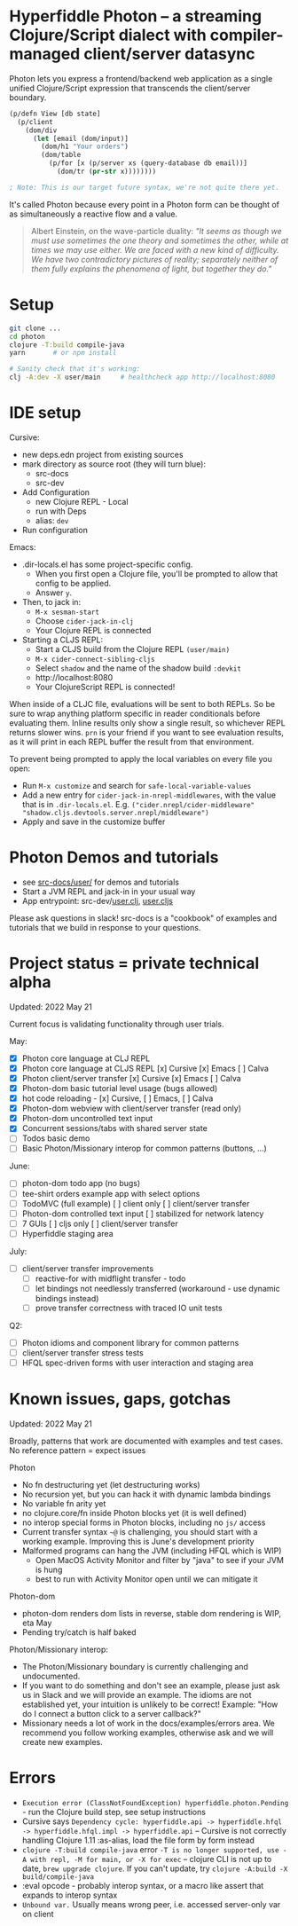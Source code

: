 # Hyperfiddle Photon – a streaming Clojure/Script dialect with compiler-managed client/server datasync

Photon lets you express a frontend/backend web application as a single unified Clojure/Script expression that transcends the client/server boundary.

```clojure
(p/defn View [db state]
  (p/client
    (dom/div
      (let [email (dom/input)]
        (dom/h1 "Your orders")
        (dom/table
          (p/for [x (p/server xs (query-database db email))]
            (dom/tr (pr-str x))))))))

; Note: This is our target future syntax, we're not quite there yet.
```

It's called Photon because every point in a Photon form can be thought of as simultaneously a reactive flow and a value.

> Albert Einstein, on the wave-particle duality: *"It seems as though we must use sometimes the one theory and sometimes the other, while at times we may use either. We are faced with a new kind of difficulty. We have two contradictory pictures of reality; separately neither of them fully explains the phenomena of light, but together they do."*

# Setup
```bash
git clone ...
cd photon
clojure -T:build compile-java
yarn       # or npm install

# Sanity check that it's working:
clj -A:dev -X user/main     # healthcheck app http://localhost:8080
```

# IDE setup
Cursive:
* new deps.edn project from existing sources
* mark directory as source root (they will turn blue):
  * src-docs
  * src-dev
* Add Configuration
  * new Clojure REPL - Local
  * run with Deps
  * alias: `dev`
* Run configuration

Emacs:

* .dir-locals.el has some project-specific config.
  * When you first open a Clojure file, you'll be prompted to allow that config to be applied. 
  * Answer `y`. 
* Then, to jack in:
  * `M-x sesman-start`
  * Choose `cider-jack-in-clj`
  * Your Clojure REPL is connected
* Starting a CLJS REPL:
  * Start a CLJS build from the Clojure REPL `(user/main)`
  * `M-x cider-connect-sibling-cljs`
  * Select `shadow` and the name of the shadow build `:devkit`
  * http://localhost:8080
  * Your ClojureScript REPL is connected!

When inside of a CLJC file, evaluations will be sent to both REPLs. So be sure to
wrap anything platform specific in reader conditionals before evaluating them.
Inline results only show a single result, so whichever REPL returns slower wins.
`prn` is your friend if you want to see evaluation results, as it will print in
each REPL buffer the result from that environment.

To prevent being prompted to apply the local variables on every file you open:
* Run `M-x customize` and search for `safe-local-variable-values`
* Add a new entry for `cider-jack-in-nrepl-middlewares`, with the value that is in `.dir-locals.el`. E.g. `("cider.nrepl/cider-middleware" "shadow.cljs.devtools.server.nrepl/middleware")`
* Apply and save in the customize buffer

# Photon Demos and tutorials

* see [src-docs/user/](https://github.com/hyperfiddle/photon/tree/master/src-docs/user) for demos and tutorials
* Start a JVM REPL and jack-in in your usual way
* App entrypoint: src-dev/[user.clj](https://github.com/hyperfiddle/photon/blob/master/src-dev/user.clj), [user.cljs](https://github.com/hyperfiddle/photon/blob/master/src-dev/user.cljs)

Please ask questions in slack! src-docs is a "cookbook" of examples and tutorials that we build in response to your questions.

# Project status = private technical alpha

Updated: 2022 May 21

Current focus is validating functionality through user trials.

May:

- [x] Photon core language at CLJ REPL
- [x] Photon core language at CLJS REPL [x] Cursive [x] Emacs [ ] Calva
- [x] Photon client/server transfer [x] Cursive [x] Emacs [ ] Calva
- [x] Photon-dom basic tutorial level usage (bugs allowed)
- [x] hot code reloading - [x] Cursive, [ ] Emacs, [ ] Calva
- [x] Photon-dom webview with client/server transfer (read only)
- [x] Photon-dom uncontrolled text input
- [x] Concurrent sessions/tabs with shared server state
- [ ] Todos basic demo
- [ ] Basic Photon/Missionary interop for common patterns (buttons, ...)

June:

- [ ] photon-dom todo app (no bugs)
- [ ] tee-shirt orders example app with select options
- [ ] TodoMVC (full example) [ ] client only [ ] client/server transfer 
- [ ] Photon-dom controlled text input [ ] stabilized for network latency
- [ ] 7 GUIs [ ] cljs only [ ] client/server transfer
- [ ] Hyperfiddle staging area

July:

- [ ] client/server transfer improvements
  - [ ] reactive-for with midflight transfer - todo
  - [ ] let bindings not needlessly transferred (workaround - use dynamic bindings instead)
  - [ ] prove transfer correctness with traced IO unit tests

Q2:
- [ ] Photon idioms and component library for common patterns
- [ ] client/server transfer stress tests
- [ ] HFQL spec-driven forms with user interaction and staging area

# Known issues, gaps, gotchas

Updated: 2022 May 21

Broadly, patterns that work are documented with examples and test cases. No reference pattern = expect issues

Photon
- No fn destructuring yet (let destructuring works)
- No recursion yet, but you can hack it with dynamic lambda bindings
- No variable fn arity yet
- no clojure.core/fn inside Photon blocks yet (it is well defined)
- no interop special forms in Photon blocks, including no `js/` access
- Current transfer syntax `~@` is challenging, you should start with a working example. Improving this is June's development priority
- Malformed programs can hang the JVM (including HFQL which is WIP)
  - Open MacOS Activity Monitor and filter by "java" to see if your JVM is hung
  - best to run with Activity Monitor open until we can mitigate it

Photon-dom
- photon-dom renders dom lists in reverse, stable dom rendering is WIP, eta May
- Pending try/catch is half baked

Photon/Missionary interop:
* The Photon/Missionary boundary is currently challenging and undocumented. 
* If you want to do something and don't see an example, please just ask us in Slack and we will provide an example. The idioms are not established yet, your intuition is unlikely to be correct! Example: "How do I connect a button click to a server callback?"
* Missionary needs a lot of work in the docs/examples/errors area. We recommend you follow working examples, otherwise ask and we will create new examples.

# Errors

* `Execution error (ClassNotFoundException) hyperfiddle.photon.Pending` - run the Clojure build step, see setup instructions
* Cursive says `Dependency cycle: hyperfiddle.api -> hyperfiddle.hfql -> hyperfiddle.hfql.impl -> hyperfiddle.api` – Cursive is not correctly handling Clojure 1.11 :as-alias, load the file form by form instead
* `clojure -T:build compile-java` error `-T is no longer supported, use -A with repl, -M for main, or -X for exec` – clojure CLI is not up to date, `brew upgrade clojure`. If you can't update, try `clojure -A:build -X build/compile-java`
* :eval opcode - probably interop syntax, or a macro like assert that expands to interop syntax
* `Unbound var.` Usually means wrong peer, i.e. accessed server-only var on client
